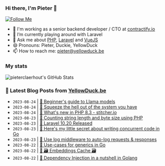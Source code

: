 ### Hi there, I'm Pieter 👋  
[![Follow Me](https://img.shields.io/github/followers/pieterclaerhout?label=Follow&style=social)](https://github.com/pieterclaerhout)

- 🏢 I'm working as a senior backend developer / CTO at [contractify.io](https://contractify.io)
- 🌱 I’m currently playing around with Laravel
- 💬 Ask me about [PHP](https://php.net), [Laravel](http://laravel.com) and [VueJS](https://vuejs.org)
- 😄 Pronouns: Pieter, Duckie, YellowDuck
- 📫 How to reach me: pieter@yellowduck.be

### My stats

![pieterclaerhout's GitHub Stats](https://github-readme-stats.vercel.app/api?username=pieterclaerhout&show_icons=true&count_private=true&line_height=40)

### 📩 Latest Blog Posts from [YellowDuck.be](https://www.yellowduck.be/)
<!-- BLOG-POST-LIST:START -->
- `2023-08-24` | [🔗 Beginner&#39;s guide to Llama models](https://www.yellowduck.be/posts/beginners-guide-to-llama-models)  
- `2023-08-24` | [🔗 Squeeze the hell out of the system you have](https://www.yellowduck.be/posts/squeeze-the-hell-out-of-the-system-you-have)  
- `2023-08-24` | [🔗 What&#39;s new in PHP 8.3 - stitcher.io](https://www.yellowduck.be/posts/whats-new-in-php-8-3-stitcher-io)  
- `2023-08-23` | [🐥 Counting string length and byte size using PHP](https://www.yellowduck.be/posts/counting-string-length-and-byte-size-using-php)  
- `2023-08-23` | [🔗 Laravel 10.20 Released](https://www.yellowduck.be/posts/laravel-10-20-released)  
- `2023-08-23` | [🔗 Here&#39;s my little secret about writing concurrent code in Go](https://www.yellowduck.be/posts/heres-my-little-secret-about-writing-concurrent-code-in-go)  
- `2023-08-23` | [🔗 Use log middleware to auto-log requests &amp; responses](https://www.yellowduck.be/posts/use-log-middleware-to-auto-log-requests-and-responses)  
- `2023-08-22` | [🐥 Use-cases for generics in Go](https://www.yellowduck.be/posts/use-cases-for-generics-in-go)  
- `2023-08-22` | [🔗 🗃️ Embeddings Cache 🗃️](https://www.yellowduck.be/posts/embeddings-cache)  
- `2023-08-22` | [🔗 Dependency Injection in a nutshell in Golang](https://www.yellowduck.be/posts/dependency-injection-in-a-nutshell-in-golang)  

<!-- BLOG-POST-LIST:END -->
